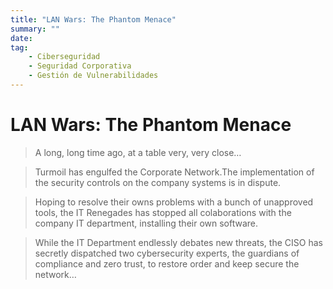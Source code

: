 ```yaml
---
title: "LAN Wars: The Phantom Menace"
summary: ""
date: 
tag:
    - Ciberseguridad
    - Seguridad Corporativa
    - Gestión de Vulnerabilidades
---
```


# LAN Wars: The Phantom Menace
> A long, long time ago, at a table very, very close…

> Turmoil has engulfed the Corporate Network.The implementation of the security controls on the company systems is in dispute.

> Hoping to resolve their owns problems with a bunch of unapproved tools, the IT Renegades has stopped all colaborations with the company IT department, installing their own software.

> While the IT Department endlessly debates new threats, the CISO has secretly dispatched two cybersecurity experts, the guardians of compliance and zero trust, to restore order and keep secure the network…


<!-- more -->
